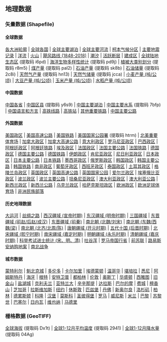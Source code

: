 ## 地理数据
### 矢量数据 (Shapefile)
#### 全球数据
[各大洲轮廓](https://github.com/yeshancqcq/geographic_data/blob/main/world/WorldContinents.zip) |
[全球各国](https://github.com/yeshancqcq/geographic_data/blob/main/world/WorldCountries.zip) |
[全球主要湖泊](https://github.com/yeshancqcq/geographic_data/blob/main/world/WorldMajorLakes.zip) |
[全球主要河流](https://github.com/yeshancqcq/geographic_data/blob/main/world/WorldRivers.zip) |
[柯本气候分区](https://github.com/yeshancqcq/geographic_data/blob/main/world/KoppenClimates.zip) |
[主要地震记录](https://github.com/yeshancqcq/geographic_data/blob/main/world/WorldEarthquake.zip) |
[洋流](https://github.com/yeshancqcq/geographic_data/blob/main/world/ocean_currents.zip) |
[火山](https://github.com/yeshancqcq/geographic_data/blob/main/world/volcano.zip) |
[飓风路线 (1848-2018)](https://github.com/yeshancqcq/geographic_data/blob/main/world/hurricane.zip) |
[潮汐](https://github.com/yeshancqcq/geographic_data/blob/main/world/Global_Tidal_Range_Classification.zip) |
[活跃断层](https://github.com/yeshancqcq/geographic_data/blob/main/world/FaultsWorld.zip) |
[建成区](https://github.com/yeshancqcq/geographic_data/blob/main/world/UrbanWorld.zip) |
[全球陆地生态区](https://pan.baidu.com/s/1dbPnosuEmV-atnoN67Ln6w) (提取码 i6pd) |
[海洋生物多样性统计](https://pan.baidu.com/s/1ge53LyaVY92VTVCFiUieag) (提取码 pd9j) |
[植被大类别划分](https://pan.baidu.com/s/1_8EgX0vbi5-8RT_Psfxh5w) (提取码 r8m5) |
[煤产量](https://pan.baidu.com/s/1FcXVyuyleTiwvMGvwdRpZg) (提取码 pal2) |
[石油产量](https://pan.baidu.com/s/1uvoyB0iDmF8MawCVatwQ6A) (提取码 sk8b) |
[石油储量](https://pan.baidu.com/s/1PiMJ57ZzCIjC3EHxNwfXfQ) (提取码 2c8i) |
[天然气产量](https://pan.baidu.com/s/14x6GX8J1QkjnufxcXw1H7Q) (提取码 hn13) |
[天然气储量](https://pan.baidu.com/s/1pMakByoPnaxnDHZMp4cd6w) (提取码 jcca) |
[小麦产量 (吨/公顷)](https://github.com/yeshancqcq/geographic_data/blob/main/world/Wheat_Yield.zip) |
[大豆产量 (吨/公顷)](https://github.com/yeshancqcq/geographic_data/blob/main/world/Soybean_Yield.zip) |
[玉米产量 (吨/公顷)](https://github.com/yeshancqcq/geographic_data/blob/main/world/Corn_Yield.zip) |
[水稻产量 (吨/公顷)](https://github.com/yeshancqcq/geographic_data/blob/main/world/Rice_Yield.zip)

#### 中国数据
[中国各省](https://github.com/yeshancqcq/geographic_data/blob/main/china/ChinaProvinces.zip) |
[中国区县](https://pan.baidu.com/s/15t7t6nLj-ntjwfOeZzfW4w) (提取码 y6s9) |
[中国主要湖泊](https://github.com/yeshancqcq/geographic_data/blob/main/china/ChinaMajorLakes.zip) |
[中国主要水系](https://pan.baidu.com/s/18meL3jVJM2pIASRgKK4fbA) (提取码 7bfp) |
[中国语言和方言](https://github.com/yeshancqcq/geographic_data/blob/main/china/ChinaLanguage.zip) |
[高铁线路](https://github.com/yeshancqcq/geographic_data/blob/main/china/HighSpeedRail.zip) |
[高铁站](https://github.com/yeshancqcq/geographic_data/blob/main/china/HighSpeedRailStation.zip) |
[其他重要铁路](https://github.com/yeshancqcq/geographic_data/blob/main/china/CHN_rails.zip) |
[中国主要公路](https://github.com/yeshancqcq/geographic_data/blob/main/china/ChinaRoads.zip)


#### 外国数据
[美国政区](https://github.com/yeshancqcq/geographic_data/blob/main/bycountry/USA.zip) |
[美国高速公路](https://github.com/yeshancqcq/geographic_data/blob/main/bycountry/USHighway.zip) |
[美国铁路](https://github.com/yeshancqcq/geographic_data/blob/main/bycountry/USA_rails.zip) |
[美国国家公园署](https://pan.baidu.com/s/14v5ekUn0Mn7wQrGhc62Pag) (提取码 htrm) |
[北美重要体育场](https://github.com/yeshancqcq/geographic_data/blob/main/bycountry/SportsVenues.zip) |
[加拿大政区](https://github.com/yeshancqcq/geographic_data/blob/main/bycountry/Canada.zip) |
[加拿大高速公路](https://github.com/yeshancqcq/geographic_data/blob/main/bycountry/CanadaHighway.zip) |
[意大利政区](https://github.com/yeshancqcq/geographic_data/blob/main/bycountry/Italy.zip) |
[罗马尼亚政区](https://github.com/yeshancqcq/geographic_data/blob/main/bycountry/Romania.zip) |
[巴西政区](https://github.com/yeshancqcq/geographic_data/blob/main/bycountry/Brazil.zip) |
[阿根廷政区](https://github.com/yeshancqcq/geographic_data/blob/main/bycountry/Argentia.zip) |
[阿根廷铁路](https://github.com/yeshancqcq/geographic_data/blob/main/bycountry/ARG_rails.zip) |
[埃及政区](https://github.com/yeshancqcq/geographic_data/blob/main/bycountry/Egypt.zip) |
[法国政区](https://github.com/yeshancqcq/geographic_data/blob/main/bycountry/France.zip) |
[法国主要公路](https://github.com/yeshancqcq/geographic_data/blob/main/bycountry/FranceRds.zip) |
[法国铁路](https://github.com/yeshancqcq/geographic_data/blob/main/bycountry/FRA_rails.zip) |
[德国政区](https://github.com/yeshancqcq/geographic_data/blob/main/bycountry/Germany.zip) |
[德国主要公路](https://github.com/yeshancqcq/geographic_data/blob/main/bycountry/GermanyRds.zip) |
[德国铁路](https://github.com/yeshancqcq/geographic_data/blob/main/bycountry/germany_railways.zip) |
[伊朗政区](https://github.com/yeshancqcq/geographic_data/blob/main/bycountry/Iran.zip) |
[肯尼亚政区](https://github.com/yeshancqcq/geographic_data/blob/main/bycountry/Kenya.zip) |
[尼日利亚政区](https://github.com/yeshancqcq/geographic_data/blob/main/bycountry/Nigeria.zip) |
[日本政区](https://github.com/yeshancqcq/geographic_data/blob/main/bycountry/Japan.zip) |
[日本主要公路](https://github.com/yeshancqcq/geographic_data/blob/main/bycountry/JapanRoad.zip) |
[日本铁路](https://github.com/yeshancqcq/geographic_data/blob/main/bycountry/JapanRail.zip) |
[墨西哥政区](https://github.com/yeshancqcq/geographic_data/blob/main/bycountry/Mexico.zip) |
[俄罗斯政区](https://github.com/yeshancqcq/geographic_data/blob/main/bycountry/Russia.zip) |
[韩国政区](https://github.com/yeshancqcq/geographic_data/blob/main/bycountry/SouthKorea.zip) |
[韩国主要公路](https://github.com/yeshancqcq/geographic_data/blob/main/bycountry/KOR_rds.zip) |
[韩国铁路](https://github.com/yeshancqcq/geographic_data/blob/main/bycountry/KOR_rails.zip) |
[南非政区](https://github.com/yeshancqcq/geographic_data/blob/main/bycountry/SouthAfrica.zip) |
[葡萄牙政区](https://github.com/yeshancqcq/geographic_data/blob/main/bycountry/Portugal.zip) |
[西班牙政区](https://github.com/yeshancqcq/geographic_data/blob/main/bycountry/Spain.zip) |
[泰国政区](https://github.com/yeshancqcq/geographic_data/blob/main/bycountry/Thailand.zip) |
[土耳其政区](https://github.com/yeshancqcq/geographic_data/blob/main/bycountry/Turkey.zip) |
[格陵兰岛政区](https://github.com/yeshancqcq/geographic_data/blob/main/bycountry/Greenland.zip) |
[英国政区](https://github.com/yeshancqcq/geographic_data/blob/main/bycountry/UK.zip) |
[英国高速公路](https://github.com/yeshancqcq/geographic_data/blob/main/bycountry/UKHighway.zip) |
[英国国家公园](https://github.com/yeshancqcq/geographic_data/blob/main/bycountry/UKNP.zip) |
[爱尔兰政区](https://github.com/yeshancqcq/geographic_data/blob/main/bycountry/Ireland.zip) |
[埃塞俄比亚政区](https://github.com/yeshancqcq/geographic_data/blob/main/bycountry/Ethiopia.zip) |
[波兰政区](https://github.com/yeshancqcq/geographic_data/blob/main/bycountry/Poland.zip) |
[波兰主要公路](https://github.com/yeshancqcq/geographic_data/blob/main/bycountry/PolandRds.zip) |
[坦桑尼亚政区](https://github.com/yeshancqcq/geographic_data/blob/main/bycountry/Tanzania.zip) |
[澳大利亚政区](https://github.com/yeshancqcq/geographic_data/blob/main/bycountry/Australia.zip) |
[澳大利亚公路](https://github.com/yeshancqcq/geographic_data/blob/main/bycountry/AustraliaRds.zip) |
[新西兰政区](https://github.com/yeshancqcq/geographic_data/blob/main/bycountry/NZ.zip) |
[新西兰公路](https://github.com/yeshancqcq/geographic_data/blob/main/bycountry/NZRds.zip) |
[乌克兰政区](https://github.com/yeshancqcq/geographic_data/blob/main/bycountry/Ukraine.zip) |
[哈萨克斯坦政区](https://github.com/yeshancqcq/geographic_data/blob/main/bycountry/Kazakhstan.zip) |
[欧洲政区](https://github.com/yeshancqcq/geographic_data/blob/main/bycountry/europe.zip) |
[欧洲足球体育场](https://github.com/yeshancqcq/geographic_data/blob/main/bycountry/SoccerStadiums.zip) |
[非洲民族部落](https://github.com/yeshancqcq/geographic_data/blob/main/bycountry/AfricaTribe.zip)

#### 历史地理数据
[大运河](https://github.com/yeshancqcq/geographic_data/blob/main/china/GrandCanal.zip) |
[丝绸之路](https://github.com/yeshancqcq/geographic_data/blob/main/china/SilkRoad.zip) |
[西汉疆域 (宣帝时期)](https://github.com/yeshancqcq/geographic_data/blob/main/china/HanDynasty.zip) |
[东汉疆域 (明帝时期)](https://github.com/yeshancqcq/geographic_data/blob/main/china/EasternHan.zip) |
[三国疆域](https://github.com/yeshancqcq/geographic_data/blob/main/china/ThreeKingdoms.zip) |
[东晋疆域 (前赵/后赵/成汉)](https://github.com/yeshancqcq/geographic_data/blob/main/china/EasternJin.zip) |
[东晋疆域 (前秦)](https://github.com/yeshancqcq/geographic_data/blob/main/china/EasternJinFormerQin.zip) |
[南北朝 (北魏/刘宋)](https://github.com/yeshancqcq/geographic_data/blob/main/china/WeiSong.zip) |
[南北朝 (东魏/西魏/梁)](https://github.com/yeshancqcq/geographic_data/blob/main/china/Liang.zip) |
[南北朝 (北齐/北周/陈)](https://github.com/yeshancqcq/geographic_data/blob/main/china/Chen.zip) |
[唐朝疆域 (开元时期)](https://github.com/yeshancqcq/geographic_data/blob/main/china/TangDynasty.zip) |
[五代十国 (后晋时期)](https://github.com/yeshancqcq/geographic_data/blob/main/china/FiveDynasties.zip) |
[北宋疆域 (熙宁时期)](https://github.com/yeshancqcq/geographic_data/blob/main/china/SongDynasty.zip) |
[南宋疆域 (嘉定时期)](https://github.com/yeshancqcq/geographic_data/blob/main/china/SouthernSong.zip) |
[明朝疆域 (永乐时期)](https://github.com/yeshancqcq/geographic_data/blob/main/china/MingDynasty.zip) |
[清朝疆域 (嘉庆时期)](https://github.com/yeshancqcq/geographic_data/blob/main/china/QingDynasty.zip) |
[科举考试进士统计 (宋、明、清)](https://github.com/yeshancqcq/geographic_data/blob/main/china/ImperialExam.zip) |
[吐谷浑](https://github.com/yeshancqcq/geographic_data/blob/main/china/Tuyuhun.zip) |
[罗马帝国行省](https://github.com/yeshancqcq/geographic_data/blob/main/bycountry/RomanEmpire.zip) |
[前苏联](https://github.com/yeshancqcq/geographic_data/blob/main/bycountry/USSR.zip) |
[路易斯安纳购地案](https://github.com/yeshancqcq/geographic_data/blob/main/bycountry/LouisianaPurchase.zip) |
[南北战争](https://github.com/yeshancqcq/geographic_data/blob/main/bycountry/CivilWar.zip)

#### 城市数据
[蒙特利尔](https://github.com/yeshancqcq/geographic_data/blob/main/cities/Montreal.zip) |
[魁北克城](https://github.com/yeshancqcq/geographic_data/blob/main/cities/QuebecCity.zip) |
[多伦多](https://github.com/yeshancqcq/geographic_data/blob/main/cities/Toronto.zip) |
[卡尔加里](https://github.com/yeshancqcq/geographic_data/blob/main/cities/Calgary.zip) |
[埃德蒙顿](https://github.com/yeshancqcq/geographic_data/blob/main/cities/Edmonton.zip) |
[温哥华](https://github.com/yeshancqcq/geographic_data/blob/main/cities/Vancouver.zip) |
[堪培拉](https://github.com/yeshancqcq/geographic_data/blob/main/cities/Canberra.zip) |
[悉尼](https://github.com/yeshancqcq/geographic_data/blob/main/cities/Sydney.zip) |
[阿姆斯特丹](https://github.com/yeshancqcq/geographic_data/blob/main/cities/Amsterdam.zip) |
[海牙](https://github.com/yeshancqcq/geographic_data/blob/main/cities/Hague.zip) |
[根特](https://github.com/yeshancqcq/geographic_data/blob/main/cities/Ghent.zip) |
[安特卫普](https://github.com/yeshancqcq/geographic_data/blob/main/cities/Antwerp.zip) |
[都柏林](https://github.com/yeshancqcq/geographic_data/blob/main/cities/Dublin.zip) |
[伦敦](https://github.com/yeshancqcq/geographic_data/blob/main/cities/London.zip) |
[奥斯丁](https://github.com/yeshancqcq/geographic_data/blob/main/cities/Austin.zip) |
[华盛顿](https://github.com/yeshancqcq/geographic_data/blob/main/cities/DC.zip) |
[西雅图](https://github.com/yeshancqcq/geographic_data/blob/main/cities/Seattle.zip) |
[旧金山](https://github.com/yeshancqcq/geographic_data/blob/main/cities/SF.zip) |
[盐湖城](https://github.com/yeshancqcq/geographic_data/blob/main/cities/SaltLC.zip) |
[克利夫兰](https://github.com/yeshancqcq/geographic_data/blob/main/cities/Cleveland.zip) |
[亚特兰大](https://github.com/yeshancqcq/geographic_data/blob/main/cities/Atlanta.zip) |
[辛辛那提](https://github.com/yeshancqcq/geographic_data/blob/main/cities/Cincinnati.zip) |
[达拉斯](https://github.com/yeshancqcq/geographic_data/blob/main/cities/Dallas.zip) |
[巴尔的摩](https://github.com/yeshancqcq/geographic_data/blob/main/cities/Baltimore.zip) |
[费城](https://github.com/yeshancqcq/geographic_data/blob/main/cities/Philadelphia.zip) |
[檀香山](https://github.com/yeshancqcq/geographic_data/blob/main/cities/Honululu.zip) |
[芝加哥](https://github.com/yeshancqcq/geographic_data/blob/main/cities/Chicago.zip) |
[拉斯维加斯](https://github.com/yeshancqcq/geographic_data/blob/main/cities/LV.zip) |
[纽约](https://github.com/yeshancqcq/geographic_data/blob/main/cities/NYC.zip) |
[休斯敦](https://github.com/yeshancqcq/geographic_data/blob/main/cities/Houston.zip) |
[匹兹堡](https://github.com/yeshancqcq/geographic_data/blob/main/cities/Pittsburgh.zip) |
[丹佛](https://github.com/yeshancqcq/geographic_data/blob/main/cities/Denver.zip) |
[新奥尔良](https://github.com/yeshancqcq/geographic_data/blob/main/cities/NewOrleans.zip) |
[洛杉矶](https://github.com/yeshancqcq/geographic_data/blob/main/cities/LA.zip) |
[柏林](https://github.com/yeshancqcq/geographic_data/blob/main/cities/Berlin.zip) |
[德累斯顿](https://github.com/yeshancqcq/geographic_data/blob/main/cities/Dresden.zip) |
[科隆](https://github.com/yeshancqcq/geographic_data/blob/main/cities/Cologne.zip) |
[汉堡](https://github.com/yeshancqcq/geographic_data/blob/main/cities/Hamburg.zip) |
[莫斯科](https://github.com/yeshancqcq/geographic_data/blob/main/cities/Moscow.zip) |
[圣彼得堡](https://github.com/yeshancqcq/geographic_data/blob/main/cities/StPetersburg.zip) |
[罗马](https://github.com/yeshancqcq/geographic_data/blob/main/cities/Rome.zip) |
[威尼斯](https://github.com/yeshancqcq/geographic_data/blob/main/cities/Venice.zip) |
[米兰](https://github.com/yeshancqcq/geographic_data/blob/main/cities/Milan.zip) |
[巴黎](https://github.com/yeshancqcq/geographic_data/blob/main/cities/Paris.zip) |
[苏黎世](https://github.com/yeshancqcq/geographic_data/blob/main/cities/Zurich.zip) |
[巴塞尔](https://github.com/yeshancqcq/geographic_data/blob/main/cities/Basel.zip) |
[日内瓦](https://github.com/yeshancqcq/geographic_data/blob/main/cities/Geneva.zip) |
[维也纳](https://github.com/yeshancqcq/geographic_data/blob/main/cities/Vienna.zip) |
[马德里](https://github.com/yeshancqcq/geographic_data/blob/main/cities/Madrid.zip) 

### 栅格数据 (GeoTIFF)
[全球海拔](https://pan.baidu.com/s/1OvaZS4l5ksXZXvHxyrObOw) (提取码 Dx1t) |
[全球1-12月平均温度](https://pan.baidu.com/s/1uqGziI6Qo--u6aL3itl9lg) (提取码 2941) |
[全球1-12月降水量](https://pan.baidu.com/s/1ZwynLfHlRVwEOdt7vsMpsw) (提取码 04Ag)
